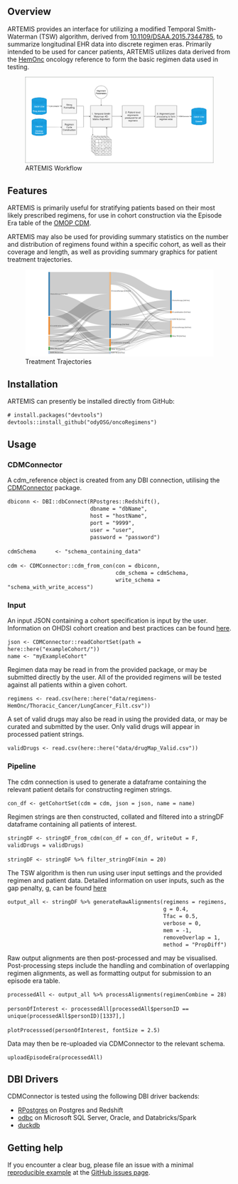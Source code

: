 <!-- README.md is generated from README.Rmd. Please edit that file -->

## Overview

ARTEMIS provides an interface for utilizing a modified Temporal
Smith-Waterman (TSW) algorithm, derived from
[10.1109/DSAA.2015.7344785](https://www.researchgate.net/publication/292331949_Temporal_Needleman-Wunsch),
to summarize longitudinal EHR data into discrete regimen eras. Primarily
intended to be used for cancer patients, ARTEMIS utilizes data derived
from the [HemOnc](https://hemonc.org/wiki/Main_Page) oncology reference
to form the basic regimen data used in testing.

<figure>
<img src="/img/Workflow.png?" alt="ARTEMIS Workflow" />
<figcaption aria-hidden="true">ARTEMIS Workflow</figcaption>
</figure>

## Features

ARTEMIS is primarily useful for stratifying patients based on their most
likely prescribed regimens, for use in cohort construction via the
Episode Era table of the [OMOP
CDM](https://www.ohdsi.org/data-standardization/).

ARTEMIS may also be used for providing summary statistics on the number
and distribution of regimens found within a specific cohort, as well as
their coverage and length, as well as providing summary graphics for
patient treatment trajectories.

<figure>
<img src="/img/Networks.png?" alt="Treatment Trajectories" />
<figcaption aria-hidden="true">Treatment Trajectories</figcaption>
</figure>

## Installation

ARTEMIS can presently be installed directly from GitHub:

    # install.packages("devtools")
    devtools::install_github("odyOSG/oncoRegimens")

## Usage

### CDMConnector

A cdm\_reference object is created from any DBI connection, utilising
the [CDMConnector](https://darwin-eu.github.io/CDMConnector/) package.

    dbiconn <- DBI::dbConnect(RPostgres::Redshift(),
                              dbname = "dbName",
                              host = "hostName",
                              port = "9999",
                              user = "user",
                              password = "password")

    cdmSchema      <- "schema_containing_data"

    cdm <- CDMConnector::cdm_from_con(con = dbiconn,
                                      cdm_schema = cdmSchema,
                                      write_schema = "schema_with_write_access")

### Input

An input JSON containing a cohort specification is input by the user.
Information on OHDSI cohort creation and best practices can be found
[here](https://ohdsi.github.io/TheBookOfOhdsi/Cohorts.html).

    json <- CDMConnector::readCohortSet(path = here::here("exampleCohort/"))
    name <- "myExampleCohort"

Regimen data may be read in from the provided package, or may be
submitted directly by the user. All of the provided regimens will be
tested against all patients within a given cohort.

    regimens <- read.csv(here::here("data/regimens-HemOnc/Thoracic_Cancer/LungCancer_Filt.csv"))

A set of valid drugs may also be read in using the provided data, or may
be curated and submitted by the user. Only valid drugs will appear in
processed patient strings.

    validDrugs <- read.csv(here::here("data/drugMap_Valid.csv"))

### Pipeline

The cdm connection is used to generate a dataframe containing the
relevant patient details for constructing regimen strings.

    con_df <- getCohortSet(cdm = cdm, json = json, name = name)

Regimen strings are then constructed, collated and filtered into a
stringDF dataframe containing all patients of interest.

    stringDF <- stringDF_from_cdm(con_df = con_df, writeOut = F, validDrugs = validDrugs)

    stringDF <- stringDF %>% filter_stringDF(min = 20)

The TSW algorithm is then run using user input settings and the provided
regimen and patient data. Detailed information on user inputs, such as
the gap penalty, g, can be found
[here](www.github.com/odyOSG/oncoRegimens)

    output_all <- stringDF %>% generateRawAlignments(regimens = regimens,
                                                     g = 0.4,
                                                     Tfac = 0.5,
                                                     verbose = 0,
                                                     mem = -1,
                                                     removeOverlap = 1,
                                                     method = "PropDiff")

Raw output alignments are then post-processed and may be visualised.
Post-processing steps include the handling and combination of
overlapping regimen alignments, as well as formatting output for
submission to an episode era table.

    processedAll <- output_all %>% processAlignments(regimenCombine = 28)

    personOfInterest <- processedAll[processedAll$personID == unique(processedAll$personID)[1337],]

    plotProcesssed(personOfInterest, fontSize = 2.5)

Data may then be re-uploaded via CDMConnector to the relevant schema.

    uploadEpisodeEra(processedAll)

## DBI Drivers

CDMConnector is tested using the following DBI driver backends:

-   [RPostgres](https://rpostgres.r-dbi.org/reference/postgres) on
    Postgres and Redshift
-   [odbc](https://solutions.posit.co/connections/db/r-packages/odbc/)
    on Microsoft SQL Server, Oracle, and Databricks/Spark
-   [duckdb](https://duckdb.org/docs/api/r)

## Getting help

If you encounter a clear bug, please file an issue with a minimal
[reproducible example](https://reprex.tidyverse.org/) at the [GitHub
issues page](https://github.com/OdyOSG/oncoRegimens/issues).
